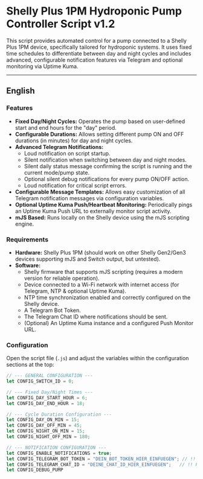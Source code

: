 # Shelly Plus 1PM Hydroponic Pump Controller Script v1.2

This script provides automated control for a pump connected to a Shelly Plus 1PM device, specifically tailored for hydroponic systems. It uses fixed time schedules to differentiate between day and night cycles and includes advanced, configurable notification features via Telegram and optional monitoring via Uptime Kuma.

---

## English

### Features

* **Fixed Day/Night Cycles:** Operates the pump based on user-defined start and end hours for the "day" period.
* **Configurable Durations:** Allows setting different pump ON and OFF durations (in minutes) for day and night cycles.
* **Advanced Telegram Notifications:**
    * Loud notification on script startup.
    * Silent notification when switching between day and night modes.
    * Silent daily status message confirming the script is running and the current mode/pump state.
    * Optional silent debug notifications for every pump ON/OFF action.
    * Loud notification for critical script errors.
* **Configurable Message Templates:** Allows easy customization of all Telegram notification messages via configuration variables.
* **Optional Uptime Kuma Push/Heartbeat Monitoring:** Periodically pings an Uptime Kuma Push URL to externally monitor script activity.
* **mJS Based:** Runs locally on the Shelly device using the mJS scripting engine.

### Requirements

* **Hardware:** Shelly Plus 1PM (should work on other Shelly Gen2/Gen3 devices supporting mJS and Switch output, but untested).
* **Software:**
    * Shelly firmware that supports mJS scripting (requires a modern version for reliable operation).
    * Device connected to a Wi-Fi network with internet access (for Telegram, NTP & optional Uptime Kuma).
    * NTP time synchronization enabled and correctly configured on the Shelly device.
    * A Telegram Bot Token.
    * The Telegram Chat ID where notifications should be sent.
    * (Optional) An Uptime Kuma instance and a configured Push Monitor URL.

### Configuration

Open the script file (`.js`) and adjust the variables within the configuration sections at the top:

```javascript
// --- GENERAL CONFIGURATION ---
let CONFIG_SWITCH_ID = 0;

// --- Fixed Day/Night Times ---
let CONFIG_DAY_START_HOUR = 6;
let CONFIG_DAY_END_HOUR = 18;

// --- Cycle Duration Configuration ---
let CONFIG_DAY_ON_MIN = 15;
let CONFIG_DAY_OFF_MIN = 45;
let CONFIG_NIGHT_ON_MIN = 15;
let CONFIG_NIGHT_OFF_MIN = 180;

// --- NOTIFICATION CONFIGURATION ---
let CONFIG_ENABLE_NOTIFICATIONS = true;
let CONFIG_TELEGRAM_BOT_TOKEN = "DEIN_BOT_TOKEN_HIER_EINFUEGEN"; // !! REPLACE !!
let CONFIG_TELEGRAM_CHAT_ID = "DEINE_CHAT_ID_HIER_EINFUEGEN";   // !! REPLACE !!
let CONFIG_DEBUG_PUMP
